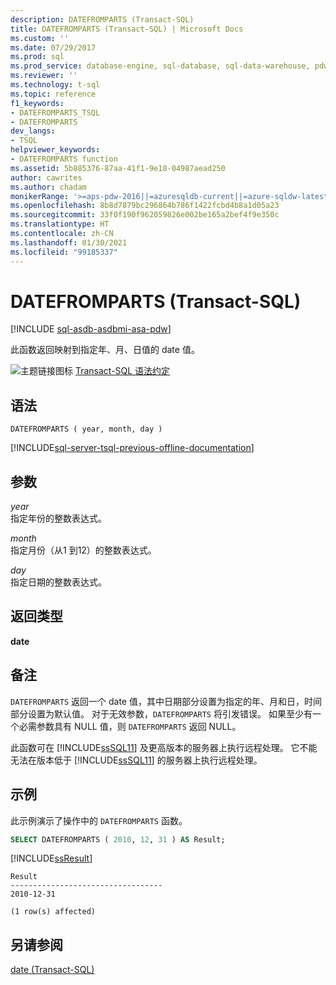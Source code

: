 ```yaml
---
description: DATEFROMPARTS (Transact-SQL)
title: DATEFROMPARTS (Transact-SQL) | Microsoft Docs
ms.custom: ''
ms.date: 07/29/2017
ms.prod: sql
ms.prod_service: database-engine, sql-database, sql-data-warehouse, pdw
ms.reviewer: ''
ms.technology: t-sql
ms.topic: reference
f1_keywords:
- DATEFROMPARTS_TSQL
- DATEFROMPARTS
dev_langs:
- TSQL
helpviewer_keywords:
- DATEFROMPARTS function
ms.assetid: 5b885376-87aa-41f1-9e18-04987aead250
author: cawrites
ms.author: chadam
monikerRange: '>=aps-pdw-2016||=azuresqldb-current||=azure-sqldw-latest||>=sql-server-2016||>=sql-server-linux-2017||=azuresqldb-mi-current'
ms.openlocfilehash: 8b8d7879bc296864b786f1422fcbd4b8a1d05a23
ms.sourcegitcommit: 33f0f190f962059826e002be165a2bef4f9e350c
ms.translationtype: HT
ms.contentlocale: zh-CN
ms.lasthandoff: 01/30/2021
ms.locfileid: "99185337"
---
```

# <a name="datefromparts-transact-sql"></a>DATEFROMPARTS (Transact-SQL)
[!INCLUDE [sql-asdb-asdbmi-asa-pdw](../../includes/applies-to-version/sql-asdb-asdbmi-asa-pdw.md)]

此函数返回映射到指定年、月、日值的 date 值。
  
![主题链接图标](../../database-engine/configure-windows/media/topic-link.gif "“主题链接”图标") [Transact-SQL 语法约定](../../t-sql/language-elements/transact-sql-syntax-conventions-transact-sql.md)
  
## <a name="syntax"></a>语法  
  
```syntaxsql
DATEFROMPARTS ( year, month, day )  
```  
  
[!INCLUDE[sql-server-tsql-previous-offline-documentation](../../includes/sql-server-tsql-previous-offline-documentation.md)]

## <a name="arguments"></a>参数
*year*  
指定年份的整数表达式。
  
*month*  
指定月份（从1 到12）的整数表达式。
  
*day*  
指定日期的整数表达式。
  
## <a name="return-types"></a>返回类型
**date**
  
## <a name="remarks"></a>备注  
`DATEFROMPARTS` 返回一个 date 值，其中日期部分设置为指定的年、月和日，时间部分设置为默认值。 对于无效参数，`DATEFROMPARTS` 将引发错误。 如果至少有一个必需参数具有 NULL 值，则 `DATEFROMPARTS` 返回 NULL。
  
此函数可在 [!INCLUDE[ssSQL11](../../includes/sssql11-md.md)] 及更高版本的服务器上执行远程处理。 它不能无法在版本低于 [!INCLUDE[ssSQL11](../../includes/sssql11-md.md)] 的服务器上执行远程处理。
  
## <a name="examples"></a>示例  
此示例演示了操作中的 `DATEFROMPARTS` 函数。
  
```sql
SELECT DATEFROMPARTS ( 2010, 12, 31 ) AS Result;  
```  
  
[!INCLUDE[ssResult](../../includes/ssresult-md.md)]
  
```
Result  
----------------------------------  
2010-12-31  
  
(1 row(s) affected)  
```  
  
## <a name="see-also"></a>另请参阅
[date (Transact-SQL)](../../t-sql/data-types/date-transact-sql.md)
  
  

